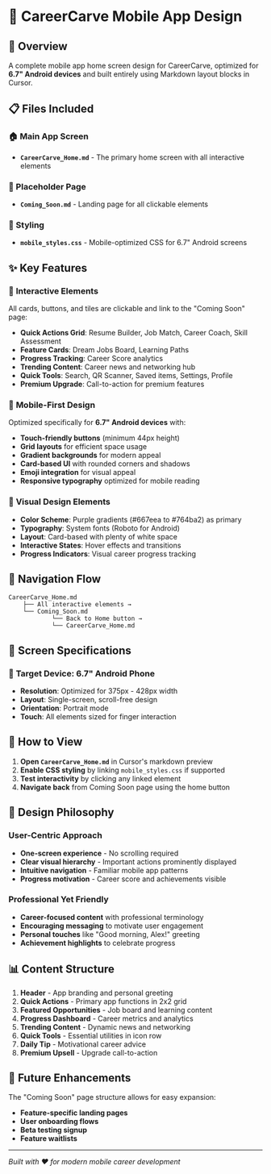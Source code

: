 # 📱 CareerCarve Mobile App Design

## 🎯 Overview
A complete mobile app home screen design for CareerCarve, optimized for **6.7" Android devices** and built entirely using Markdown layout blocks in Cursor.

## 📋 Files Included

### 🏠 Main App Screen
- **`CareerCarve_Home.md`** - The primary home screen with all interactive elements

### 🚧 Placeholder Page  
- **`Coming_Soon.md`** - Landing page for all clickable elements

### 🎨 Styling
- **`mobile_styles.css`** - Mobile-optimized CSS for 6.7" Android screens

## ✨ Key Features

### 🚀 **Interactive Elements**
All cards, buttons, and tiles are clickable and link to the "Coming Soon" page:

- **Quick Actions Grid**: Resume Builder, Job Match, Career Coach, Skill Assessment
- **Feature Cards**: Dream Jobs Board, Learning Paths
- **Progress Tracking**: Career Score analytics
- **Trending Content**: Career news and networking hub
- **Quick Tools**: Search, QR Scanner, Saved items, Settings, Profile
- **Premium Upgrade**: Call-to-action for premium features

### 📱 **Mobile-First Design**
Optimized specifically for **6.7" Android devices** with:

- **Touch-friendly buttons** (minimum 44px height)
- **Grid layouts** for efficient space usage
- **Gradient backgrounds** for modern appeal
- **Card-based UI** with rounded corners and shadows
- **Emoji integration** for visual appeal
- **Responsive typography** optimized for mobile reading

### 🎨 **Visual Design Elements**
- **Color Scheme**: Purple gradients (#667eea to #764ba2) as primary
- **Typography**: System fonts (Roboto for Android)
- **Layout**: Card-based with plenty of white space
- **Interactive States**: Hover effects and transitions
- **Progress Indicators**: Visual career progress tracking

## 🔗 Navigation Flow

```
CareerCarve_Home.md
    ├── All interactive elements →
    └── Coming_Soon.md
            └── Back to Home button →
            └── CareerCarve_Home.md
```

## 📐 Screen Specifications

### 🎯 **Target Device**: 6.7" Android Phone
- **Resolution**: Optimized for 375px - 428px width
- **Layout**: Single-screen, scroll-free design
- **Orientation**: Portrait mode
- **Touch**: All elements sized for finger interaction

## 🚀 How to View

1. **Open `CareerCarve_Home.md`** in Cursor's markdown preview
2. **Enable CSS styling** by linking `mobile_styles.css` if supported
3. **Test interactivity** by clicking any linked element
4. **Navigate back** from Coming Soon page using the home button

## 🎨 Design Philosophy

### **User-Centric Approach**
- **One-screen experience** - No scrolling required
- **Clear visual hierarchy** - Important actions prominently displayed
- **Intuitive navigation** - Familiar mobile app patterns
- **Progress motivation** - Career score and achievements visible

### **Professional Yet Friendly**
- **Career-focused content** with professional terminology
- **Encouraging messaging** to motivate user engagement
- **Personal touches** like "Good morning, Alex!" greeting
- **Achievement highlights** to celebrate progress

## 📊 Content Structure

1. **Header** - App branding and personal greeting
2. **Quick Actions** - Primary app functions in 2x2 grid
3. **Featured Opportunities** - Job board and learning content
4. **Progress Dashboard** - Career metrics and analytics
5. **Trending Content** - Dynamic news and networking
6. **Quick Tools** - Essential utilities in icon row
7. **Daily Tip** - Motivational career advice
8. **Premium Upsell** - Upgrade call-to-action

## 🔮 Future Enhancements

The "Coming Soon" page structure allows for easy expansion:
- **Feature-specific landing pages**
- **User onboarding flows**
- **Beta testing signup**
- **Feature waitlists**

---

*Built with ❤️ for modern mobile career development*